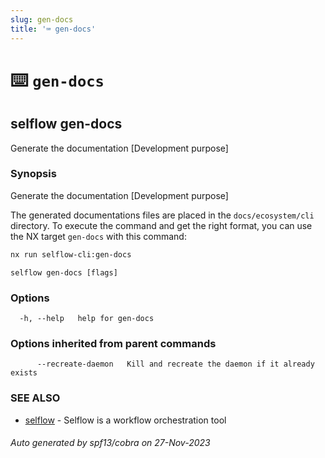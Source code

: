 ```yaml
---
slug: gen-docs
title: '⌨ gen-docs'
---
```


# ⌨️ `gen-docs`

## selflow gen-docs

Generate the documentation [Development purpose]

### Synopsis

Generate the documentation [Development purpose]

The generated documentations files are placed in the `docs/ecosystem/cli` directory.
To execute the command and get the right format, you can use the NX target `gen-docs` with this command:

```bash
nx run selflow-cli:gen-docs
```

```
selflow gen-docs [flags]
```

### Options

```
  -h, --help   help for gen-docs
```

### Options inherited from parent commands

```
      --recreate-daemon   Kill and recreate the daemon if it already exists
```

### SEE ALSO

- [selflow](selflow.md) - Selflow is a workflow orchestration tool

###### Auto generated by spf13/cobra on 27-Nov-2023
